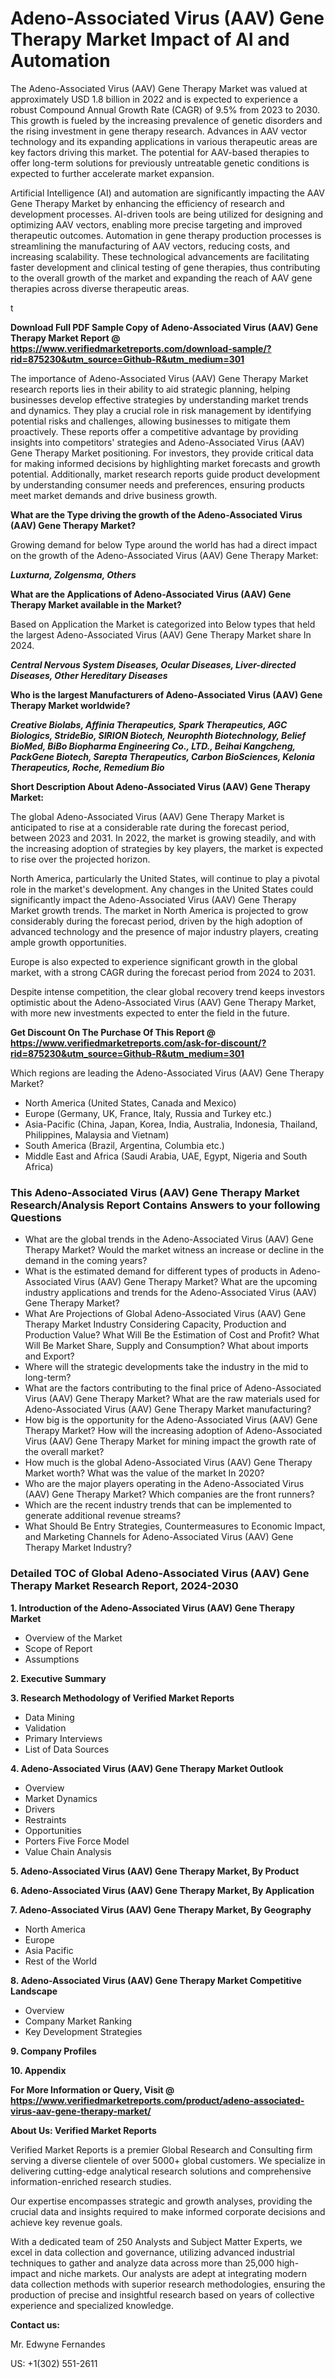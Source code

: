 <meta name="title" content="Global Adeno-Associated Virus (AAV) Gene Therapy Market Impact of AI and Automation"><meta name="description" content="The Adeno-Associated Virus (AAV) Gene Therapy Market was valued at approximately USD 1.8 billion in 2022 and is expected to experience a robust Compound Annual Growth "><meta name="title" content="Adeno-Associated Virus (AAV) Gene Therapy Market Size, Share, Scope, Trends, Growth, Opportunities, Analysis, Forecast"><h1>Adeno-Associated Virus (AAV) Gene Therapy Market Impact of AI and Automation</h1><p>The Adeno-Associated Virus (AAV) Gene Therapy Market was valued at approximately USD 1.8 billion in 2022 and is expected to experience a robust Compound Annual Growth Rate (CAGR) of 9.5% from 2023 to 2030. This growth is fueled by the increasing prevalence of genetic disorders and the rising investment in gene therapy research. Advances in AAV vector technology and its expanding applications in various therapeutic areas are key factors driving this market. The potential for AAV-based therapies to offer long-term solutions for previously untreatable genetic conditions is expected to further accelerate market expansion.</p><p>Artificial Intelligence (AI) and automation are significantly impacting the AAV Gene Therapy Market by enhancing the efficiency of research and development processes. AI-driven tools are being utilized for designing and optimizing AAV vectors, enabling more precise targeting and improved therapeutic outcomes. Automation in gene therapy production processes is streamlining the manufacturing of AAV vectors, reducing costs, and increasing scalability. These technological advancements are facilitating faster development and clinical testing of gene therapies, thus contributing to the overall growth of the market and expanding the reach of AAV gene therapies across diverse therapeutic areas.</p>t</p><p id="" class=""><strong>Download Full PDF Sample Copy of Adeno-Associated Virus (AAV) Gene Therapy Market Report @ <a href="https://www.verifiedmarketreports.com/download-sample/?rid=875230&utm_source=Github-R&utm_medium=301" target="_blank">https://www.verifiedmarketreports.com/download-sample/?rid=875230&utm_source=Github-R&utm_medium=301</a></strong></p><p>The importance of&nbsp;Adeno-Associated Virus (AAV) Gene Therapy Market research reports lies in their ability to aid strategic planning, helping businesses develop effective strategies by understanding market trends and dynamics. They play a crucial role in risk management by identifying potential risks and challenges, allowing businesses to mitigate them proactively. These reports offer a competitive advantage by providing insights into competitors' strategies and Adeno-Associated Virus (AAV) Gene Therapy Market positioning. For investors, they provide critical data for making informed decisions by highlighting market forecasts and growth potential. Additionally, market research reports guide product development by understanding consumer needs and preferences, ensuring products meet market demands and drive business growth.</p><p><strong>What are the&nbsp;Type driving the growth of the Adeno-Associated Virus (AAV) Gene Therapy Market?</strong></p><p id="" class="">Growing demand for below Type around the world has had a direct impact on the growth of the Adeno-Associated Virus (AAV) Gene Therapy Market:</p><em><strong>Luxturna, Zolgensma, Others</strong></em></p><strong>What are the&nbsp;Applications&nbsp;of Adeno-Associated Virus (AAV) Gene Therapy Market available in the Market?</strong></p><p id="" class="">Based on Application the Market is categorized into Below types that held the largest Adeno-Associated Virus (AAV) Gene Therapy Market share In 2024.</p><em><strong>Central Nervous System Diseases, Ocular Diseases, Liver-directed Diseases, Other Hereditary Diseases</strong></em></p><strong>Who is the largest Manufacturers of Adeno-Associated Virus (AAV) Gene Therapy Market worldwide?</strong></p><p><em><strong>Creative Biolabs, Affinia Therapeutics, Spark Therapeutics, AGC Biologics, StrideBio, SIRION Biotech, Neurophth Biotechnology, Belief BioMed, BiBo Biopharma Engineering Co., LTD., Beihai Kangcheng, PackGene Biotech, Sarepta Therapeutics, Carbon BioSciences, Kelonia Therapeutics, Roche, Remedium Bio</strong></em></p><p id="" class=""><strong>Short Description About Adeno-Associated Virus (AAV) Gene Therapy Market:</strong></p><p>The global Adeno-Associated Virus (AAV) Gene Therapy Market is anticipated to rise at a considerable rate during the forecast period, between 2023 and 2031. In 2022, the market is growing steadily, and with the increasing adoption of strategies by key players, the market is expected to rise over the projected horizon.</p><p>North America, particularly the United States, will continue to play a pivotal role in the market's development. Any changes in the United States could significantly impact the Adeno-Associated Virus (AAV) Gene Therapy Market growth trends. The market in North America is projected to grow considerably during the forecast period, driven by the high adoption of advanced technology and the presence of major industry players, creating ample growth opportunities.</p><p>Europe is also expected to experience significant growth in the global market, with a strong CAGR during the forecast period from 2024 to 2031.</p><p>Despite intense competition, the clear global recovery trend keeps investors optimistic about the Adeno-Associated Virus (AAV) Gene Therapy Market, with more new investments expected to enter the field in the future.</p><p id="" class=""><strong>Get Discount On The Purchase Of This Report @ <a href="https://www.verifiedmarketreports.com/ask-for-discount/?rid=875230&utm_source=Github-R&utm_medium=301" target="_blank">https://www.verifiedmarketreports.com/ask-for-discount/?rid=875230&utm_source=Github-R&utm_medium=301</a></strong></p>Which regions are leading the Adeno-Associated Virus (AAV) Gene Therapy Market?</p><ul><li>North America (United States, Canada and Mexico)</li><li>Europe (Germany, UK, France, Italy, Russia and Turkey etc.)</li><li>Asia-Pacific (China, Japan, Korea, India, Australia, Indonesia, Thailand, Philippines, Malaysia and Vietnam)</li><li>South America (Brazil, Argentina, Columbia etc.)</li><li>Middle East and Africa (Saudi Arabia, UAE, Egypt, Nigeria and South Africa)</li></ul><h3 id="" class="">This Adeno-Associated Virus (AAV) Gene Therapy Market Research/Analysis Report Contains Answers to your following Questions</h3><ul><li>What are the global trends in the Adeno-Associated Virus (AAV) Gene Therapy Market? Would the market witness an increase or decline in the demand in the coming years?</li><li>What is the estimated demand for different types of products in Adeno-Associated Virus (AAV) Gene Therapy Market? What are the upcoming industry applications and trends for the Adeno-Associated Virus (AAV) Gene Therapy Market?</li><li>What Are Projections of Global Adeno-Associated Virus (AAV) Gene Therapy Market Industry Considering Capacity, Production and Production Value? What Will Be the Estimation of Cost and Profit? What Will Be Market Share, Supply and Consumption? What about imports and Export?</li><li>Where will the strategic developments take the industry in the mid to long-term?</li><li>What are the factors contributing to the final price of Adeno-Associated Virus (AAV) Gene Therapy Market? What are the raw materials used for Adeno-Associated Virus (AAV) Gene Therapy Market manufacturing?</li><li>How big is the opportunity for the Adeno-Associated Virus (AAV) Gene Therapy Market? How will the increasing adoption of Adeno-Associated Virus (AAV) Gene Therapy Market for mining impact the growth rate of the overall market?</li><li>How much is the global Adeno-Associated Virus (AAV) Gene Therapy Market worth? What was the value of the market In 2020?</li><li>Who are the major players operating in the Adeno-Associated Virus (AAV) Gene Therapy Market? Which companies are the front runners?</li><li>Which are the recent industry trends that can be implemented to generate additional revenue streams?</li><li>What Should Be Entry Strategies, Countermeasures to Economic Impact, and Marketing Channels for Adeno-Associated Virus (AAV) Gene Therapy Market Industry?</li></ul><h3 id="" class="">Detailed TOC of Global Adeno-Associated Virus (AAV) Gene Therapy Market Research Report, 2024-2030</h3><p id="" class=""><strong>1. Introduction of the Adeno-Associated Virus (AAV) Gene Therapy Market</strong></p><ul><li>Overview of the Market</li><li>Scope of Report</li><li>Assumptions</li></ul><p id="" class=""><strong>2. Executive Summary</strong></p><p id="" class=""><strong>3. Research Methodology of Verified Market Reports</strong></p><ul><li>Data Mining</li><li>Validation</li><li>Primary Interviews</li><li>List of Data Sources</li></ul><p id="" class=""><strong>4. Adeno-Associated Virus (AAV) Gene Therapy Market Outlook</strong></p><ul><li>Overview</li><li>Market Dynamics</li><li>Drivers</li><li>Restraints</li><li>Opportunities</li><li>Porters Five Force Model</li><li>Value Chain Analysis</li></ul><p id="" class=""><strong>5. Adeno-Associated Virus (AAV) Gene Therapy Market, By Product</strong></p><p id="" class=""><strong>6. Adeno-Associated Virus (AAV) Gene Therapy Market, By Application</strong></p><p id="" class=""><strong>7. Adeno-Associated Virus (AAV) Gene Therapy Market, By Geography</strong></p><ul><li>North America</li><li>Europe</li><li>Asia Pacific</li><li>Rest of the World</li></ul><p id="" class=""><strong>8. Adeno-Associated Virus (AAV) Gene Therapy Market Competitive Landscape</strong></p><ul><li>Overview</li><li>Company Market Ranking</li><li>Key Development Strategies</li></ul><p id="" class=""><strong>9. Company Profiles</strong></p><p id="" class=""><strong>10. Appendix</strong></p><p id="" class=""><strong>For More Information or Query, Visit @ <a href="https://www.verifiedmarketreports.com/product/adeno-associated-virus-aav-gene-therapy-market/" target="_blank">https://www.verifiedmarketreports.com/product/adeno-associated-virus-aav-gene-therapy-market/</a></strong></p><p id="" class=""><strong>About Us: Verified Market Reports</strong></p><p id="" class="">Verified Market Reports is a premier Global Research and Consulting firm serving a diverse clientele of over 5000+ global customers. We specialize in delivering cutting-edge analytical research solutions and comprehensive information-enriched research studies.</p><p id="" class="">Our expertise encompasses strategic and growth analyses, providing the crucial data and insights required to make informed corporate decisions and achieve key revenue goals.</p><p id="" class="">With a dedicated team of 250 Analysts and Subject Matter Experts, we excel in data collection and governance, utilizing advanced industrial techniques to gather and analyze data across more than 25,000 high-impact and niche markets. Our analysts are adept at integrating modern data collection methods with superior research methodologies, ensuring the production of precise and insightful research based on years of collective experience and specialized knowledge.</p><p id="" class=""><strong>Contact us:</strong></p><p id="" class="">Mr. Edwyne Fernandes</p><p id="" class="">US: +1(302) 551-2611</p>